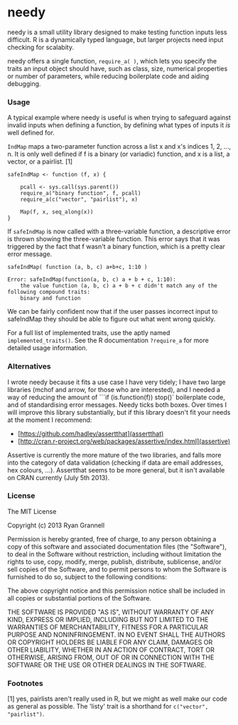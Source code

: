 needy
======

needy is a small utility library designed to make testing function
inputs less difficult. R is a dynamically typed language, but larger
projects need input checking for scalabity. 

needy offers a single function, ```require_a( )```, which lets you specify
the traits an input object should have, such as class, size,
numerical properties or number of parameters, while reducing boilerplate
code and aiding debugging.

### Usage

A typical example where needy is useful is when trying to safeguard against
invalid inputs when defining a function, by defining what types of inputs it
*is* well defined for.

```IndMap``` maps a two-parameter function across a list x and x's indices 1, 2, ..., n.
It is only well defined if f is a binary (or variadic) function, and x is a list,
a vector, or a pairlist. [1]

```
safeIndMap <- function (f, x) {
	
	pcall <- sys.call(sys.parent())
	require_a("binary function", f, pcall)
	require_a(c("vector", "pairlist"), x)

	Map(f, x, seq_along(x))
}
```

If ```safeIndMap``` is now called with a three-variable function, a descriptive error is thrown
showing the three-variable function. This error says that it was triggered by the fact
that f wasn't a binary function, which is a pretty clear error message.

```
safeIndMap( function (a, b, c) a+b+c, 1:10 )

Error: safeIndMap(function(a, b, c) a + b + c, 1:10): 
	the value function (a, b, c) a + b + c didn't match any of the following compound traits:
	binary and function
```
We can be fairly confident now that if the user passes incorrect input to safeIndMap they 
should be able to figure out what went wrong quickly. 

For a full list of implemented traits, use the aptly named ```implemented_traits()```. See
the R documentation ```?require_a``` for more detailed usage information.

### Alternatives

I wrote needy because it fits a use case I have very tidely; I have 
two large libraries (mchof and arrow, for those who are interested), and I needed
a way of reducing the amount of ```if (is.function(f)) stop()` boilerplate code,
and of standardising error messages. Needy ticks both boxes. Over times I will improve
this library substantially, but if this library doesn't fit your needs at the moment I recommend:

* [https://github.com/hadley/assertthat](assertthat)
* [http://cran.r-project.org/web/packages/assertive/index.html](assertive)

Assertive is currently the more mature of the two libraries, and falls more into
the category of data validation (checking if data are email addresses, hex colours, ...). Assertthat
seems to be more general, but it isn't available on CRAN currently (July 5th 2013).

### License

The MIT License

Copyright (c) 2013 Ryan Grannell

Permission is hereby granted, free of charge, to any person obtaining a copy
of this software and associated documentation files (the "Software"), to deal
in the Software without restriction, including without limitation the rights
to use, copy, modify, merge, publish, distribute, sublicense, and/or sell
copies of the Software, and to permit persons to whom the Software is
furnished to do so, subject to the following conditions:

The above copyright notice and this permission notice shall be included in
all copies or substantial portions of the Software.

THE SOFTWARE IS PROVIDED "AS IS", WITHOUT WARRANTY OF ANY KIND, EXPRESS OR
IMPLIED, INCLUDING BUT NOT LIMITED TO THE WARRANTIES OF MERCHANTABILITY,
FITNESS FOR A PARTICULAR PURPOSE AND NONINFRINGEMENT. IN NO EVENT SHALL THE
AUTHORS OR COPYRIGHT HOLDERS BE LIABLE FOR ANY CLAIM, DAMAGES OR OTHER
LIABILITY, WHETHER IN AN ACTION OF CONTRACT, TORT OR OTHERWISE, ARISING FROM,
OUT OF OR IN CONNECTION WITH THE SOFTWARE OR THE USE OR OTHER DEALINGS IN
THE SOFTWARE.

### Footnotes

[1] yes, pairlists aren't really used in R, but we might as well make our code as general as 
possible. The 'listy' trait is a shorthand for ```c("vector", "pairlist")```.
